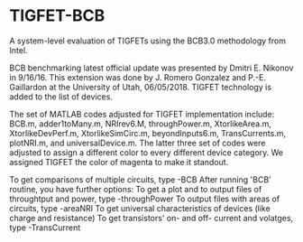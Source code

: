 # TIGFET-BCB
A system-level evaluation of TIGFETs using the BCB3.0 methodology from Intel.


BCB benchmarking latest official update was presented by Dmitri E. Nikonov in
9/16/16. 
This extension was done by J. Romero Gonzalez and P.-E. Gaillardon at the
University of Utah, 06/05/2018. TIGFET technology is added to the list of
devices.

The set of MATLAB codes adjusted for TIGFET implementation include:
BCB.m, adder1toMany.m, NRIrev6.M, throughPower.m, XtorlikeArea.m,
XtorlikeDevPerf.m, XtorlikeSimCirc.m, beyondInputs6.m, TransCurrents.m,
plotNRI.m, and universalDevice.m.  The latter three set of codes were
adjusted to assign a different color to every different device category.
We assigned TIGFET the color of magenta to make it standout.

To get comparisons of multiple circuits, type
-BCB
After running 'BCB' routine, you have further options:
To get a plot and to output files of throughtput and power, type
-throughPower
To output files with areas of circuits, type
-areaNRI
To get universal characteristics of devices (like charge and resistance)
To get transistors' on- and off- current and volatges, type
-TransCurrent
